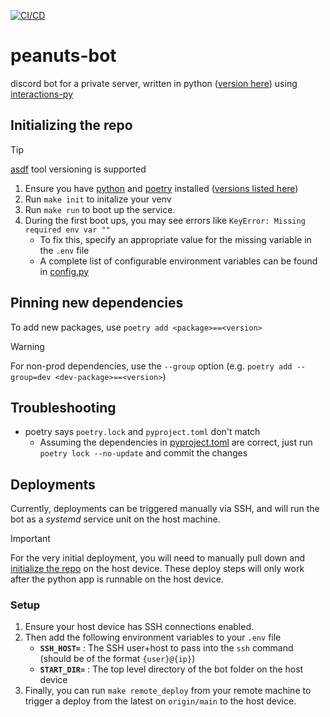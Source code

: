 [![CI/CD](https://github.com/ShajeshJ/peanuts-bot/actions/workflows/deploy.yml/badge.svg)](https://github.com/ShajeshJ/peanuts-bot/actions/workflows/deploy.yml)

# peanuts-bot
discord bot for a private server, written in python ([version here](.tool-versions)) using [interactions-py](https://github.com/interactions-py/interactions.py)

## Initializing the repo
> [!TIP]
> [asdf](https://asdf-vm.com) tool versioning is supported
1. Ensure you have [python](https://www.python.org) and [poetry](https://python-poetry.org) installed ([versions listed here](.tool-versions))
1. Run `make init` to initalize your venv
1. Run `make run` to boot up the service.
1. During the first boot ups, you may see errors like `KeyError: Missing required env var ""`
    - To fix this, specify an appropriate value for the missing variable in the `.env` file
    - A complete list of configurable environment variables can be found in [config.py](peanuts_bot/config.py)

## Pinning new dependencies
To add new packages, use `poetry add <package>==<version>`
> [!WARNING]
> For non-prod dependencies, use the `--group` option (e.g. `poetry add --group=dev <dev-package>==<version>`)

## Troubleshooting
- poetry says `poetry.lock` and `pyproject.toml` don't match
    - Assuming the dependencies in [pyproject.toml](pyproject.toml) are correct, just run `poetry lock --no-update` and commit the changes

## Deployments
Currently, deployments can be triggered manually via SSH, and will run the bot as a _systemd_ service unit on the host machine.

> [!IMPORTANT]
> For the very initial deployment, you will need to manually pull down and [initialize the repo](#initializing-the-repo) on the host device.
These deploy steps will only work after the python app is runnable on the host device.

### Setup
1. Ensure your host device has SSH connections enabled.
1. Then add the following environment variables to your `.env` file
    - **`SSH_HOST=`** : The SSH user+host to pass into the `ssh` command (should be of the format `{user}@{ip}`)
    - **`START_DIR=`** : The top level directory of the bot folder on the host device
1. Finally, you can run `make remote_deploy` from your remote machine to trigger a deploy from the latest on `origin/main` to the host device.

